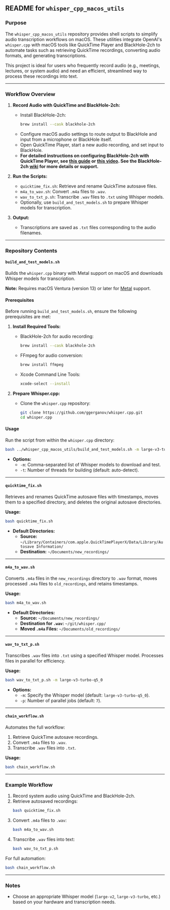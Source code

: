 ## README for `whisper_cpp_macos_utils`

### Purpose

The `whisper_cpp_macos_utils` repository provides shell scripts to simplify audio transcription workflows on macOS. These utilities integrate OpenAI's `whisper.cpp` with macOS tools like QuickTime Player and BlackHole-2ch to automate tasks such as retrieving QuickTime recordings, converting audio formats, and generating transcriptions.

This project is ideal for users who frequently record audio (e.g., meetings, lectures, or system audio) and need an efficient, streamlined way to process these recordings into text.

---

### Workflow Overview

1. **Record Audio with QuickTime and BlackHole-2ch:**
   - Install BlackHole-2ch:
     ```bash
     brew install --cask blackhole-2ch
     ```
   - Configure macOS audio settings to route output to BlackHole and input from a microphone or BlackHole itself.
   - Open QuickTime Player, start a new audio recording, and set input to BlackHole.
   - **For detailed instructions on configuring BlackHole-2ch with QuickTime Player, see [this guide](https://andreyazimov.medium.com/how-to-record-desktop-audio-on-your-mac-in-2023-8aab7c29bffd) or [this video](https://youtu.be/KjL_sJS9Rko?si=MfjBMnO-BvOr487F&t=227). See the BlackHole-2ch [wiki](https://github.com/ExistentialAudio/BlackHole/wiki) for more details or support.**

2. **Run the Scripts:**
   - `quicktime_fix.sh`: Retrieve and rename QuickTime autosave files.
   - `m4a_to_wav.sh`: Convert `.m4a` files to `.wav`.
   - `wav_to_txt_p.sh`: Transcribe `.wav` files to `.txt` using Whisper models.
   - Optionally, use `build_and_test_models.sh` to prepare Whisper models for transcription.

3. **Output:**
   - Transcriptions are saved as `.txt` files corresponding to the audio filenames.

---

### Repository Contents

#### **`build_and_test_models.sh`**
Builds the `whisper.cpp` binary with Metal support on macOS and downloads Whisper models for transcription.

**Note:** Requires macOS Ventura (version 13) or later for [Metal](https://developer.apple.com/metal/) support.

#### Prerequisites
Before running `build_and_test_models.sh`, ensure the following prerequisites are met:

1. **Install Required Tools:**
   - BlackHole-2ch for audio recording:
     ```bash
     brew install --cask blackhole-2ch
     ```
   - FFmpeg for audio conversion:
     ```bash
     brew install ffmpeg
     ```
   - Xcode Command Line Tools:
     ```bash
     xcode-select --install
     ```

2. **Prepare Whisper.cpp:**
   - Clone the `whisper.cpp` repository:
     ```bash
     git clone https://github.com/ggerganov/whisper.cpp.git
     cd whisper.cpp
     ```

#### Usage
Run the script from within the `whisper.cpp` directory:
```bash
bash ../whisper_cpp_macos_utils/build_and_test_models.sh -m large-v3-turbo-q5_0
```

- **Options:**
  - `-m`: Comma-separated list of Whisper models to download and test.
  - `-t`: Number of threads for building (default: auto-detect).

---

#### **`quicktime_fix.sh`**
Retrieves and renames QuickTime autosave files with timestamps, moves them to a specified directory, and deletes the original autosave directories.

**Usage:**
```bash
bash quicktime_fix.sh
```

- **Default Directories:**
  - **Source:** `~/Library/Containers/com.apple.QuickTimePlayerX/Data/Library/Autosave Information/`
  - **Destination:** `~/Documents/new_recordings/`

---

#### **`m4a_to_wav.sh`**
Converts `.m4a` files in the `new_recordings` directory to `.wav` format, moves processed `.m4a` files to `old_recordings`, and retains timestamps.

**Usage:**
```bash
bash m4a_to_wav.sh
```

- **Default Directories:**
  - **Source:** `~/Documents/new_recordings/`
  - **Destination for `.wav`:** `~/git/whisper.cpp/`
  - **Moved `.m4a` Files:** `~/Documents/old_recordings/`

---

#### **`wav_to_txt_p.sh`**
Transcribes `.wav` files into `.txt` using a specified Whisper model. Processes files in parallel for efficiency.

**Usage:**
```bash
bash wav_to_txt_p.sh -m large-v3-turbo-q5_0
```

- **Options:**
  - `-m`: Specify the Whisper model (default: `large-v3-turbo-q5_0`).
  - `-p`: Number of parallel jobs (default: `7`).

---

#### **`chain_workflow.sh`**
Automates the full workflow:
1. Retrieve QuickTime autosave recordings.
2. Convert `.m4a` files to `.wav`.
3. Transcribe `.wav` files into `.txt`.

**Usage:**
```bash
bash chain_workflow.sh
```

---

### Example Workflow

1. Record system audio using QuickTime and BlackHole-2ch.
2. Retrieve autosaved recordings:
   ```bash
   bash quicktime_fix.sh
   ```
3. Convert `.m4a` files to `.wav`:
   ```bash
   bash m4a_to_wav.sh
   ```
4. Transcribe `.wav` files into text:
   ```bash
   bash wav_to_txt_p.sh
   ```

For full automation:
```bash
bash chain_workflow.sh
```

---

### Notes

- Choose an appropriate Whisper model (`large-v2`, `large-v3-turbo`, etc.) based on your hardware and transcription needs.
